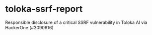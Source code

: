 # toloka-ssrf-report
Responsible disclosure of a critical SSRF vulnerability in Toloka AI via HackerOne (#3090616)
